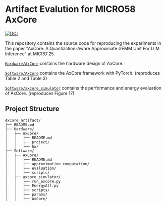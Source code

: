 # Artifact Evalution for MICRO58 AxCore

[![DOI](https://zenodo.org/badge/DOI/10.5281/zenodo.16735520.svg)](https://doi.org/10.5281/zenodo.16735520)

This repository contains the source code for reproducing the experiments in the paper "AxCore: A Quantization-Aware Approximate GEMM Unit For LLM Inference" at MICRO'25.

[`Hardware/AxCore`](./Hardware/AxCore) contains the hardware design of AxCore.

[`Software/AxCore`](./Software/AxCore) contains the AxCore framework with PyTorch. (reproduces Table 2 and Table 3)

[`Software/axcore_simulator`](./Software/axcore_simulator) contains the performance and energy evaluation of AxCore. (reproduces Figure 17)


## Project Structure
```
AxCore_artifact/
├── README.md
├── Hardware/
│   ├── AxCore/
│   │   ├── README.md
│   │   ├── project/
│   │   ├── hw/
├── Software/
│   ├── AxCore/
│   │   ├── README.md
│   │   ├── approximation_computation/
│   │   ├── evaluation/
│   │   ├── scripts/
│   ├── axcore_simulator/
│   │   ├── run_axcore.py
│   │   ├── EnergyAll.py
│   │   ├── scripts/
│   │   ├── params/
│   │   ├── AxCore/
```
